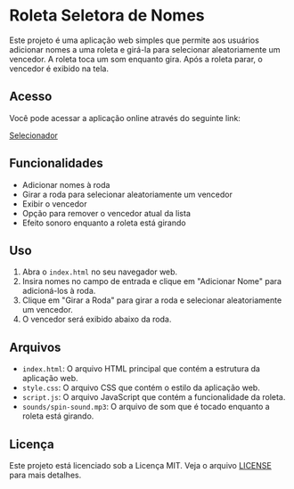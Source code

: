 # Roleta Seletora de Nomes

Este projeto é uma aplicação web simples que permite aos usuários adicionar nomes a uma roleta e girá-la para selecionar aleatoriamente um vencedor. A roleta toca um som enquanto gira. Após a roleta parar, o vencedor é exibido na tela.

## Acesso

Você pode acessar a aplicação online através do seguinte link:

[Selecionador](https://rolim8.github.io/Wheel-Name-Selector/index.html)

## Funcionalidades

- Adicionar nomes à roda
- Girar a roda para selecionar aleatoriamente um vencedor
- Exibir o vencedor
- Opção para remover o vencedor atual da lista
- Efeito sonoro enquanto a roleta está girando

## Uso

1. Abra o `index.html` no seu navegador web.
2. Insira nomes no campo de entrada e clique em "Adicionar Nome" para adicioná-los à roda.
3. Clique em "Girar a Roda" para girar a roda e selecionar aleatoriamente um vencedor.
4. O vencedor será exibido abaixo da roda.

## Arquivos

- `index.html`: O arquivo HTML principal que contém a estrutura da aplicação web.
- `style.css`: O arquivo CSS que contém o estilo da aplicação web.
- `script.js`: O arquivo JavaScript que contém a funcionalidade da roleta.
- `sounds/spin-sound.mp3`: O arquivo de som que é tocado enquanto a roleta está girando.

## Licença

Este projeto está licenciado sob a Licença MIT. Veja o arquivo [LICENSE](LICENSE) para mais detalhes.
